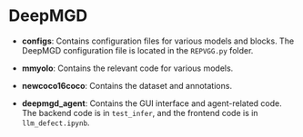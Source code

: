 # DeepMGD

- **configs**: Contains configuration files for various models and blocks. The DeepMGD configuration file is located in the `REPVGG.py` folder.

- **mmyolo**: Contains the relevant code for various models.

- **newcoco16coco**: Contains the dataset and annotations.

- **deepmgd_agent**: Contains the GUI interface and agent-related code. The backend code is in `test_infer`, and the frontend code is in `llm_defect.ipynb`.